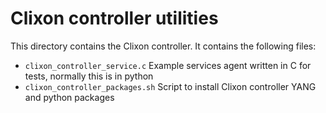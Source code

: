 # Clixon controller utilities

This directory contains the Clixon controller. It contains the following files:
* `clixon_controller_service.c`  Example services agent written in C for tests, normally this is in python
* `clixon_controller_packages.sh` Script to install Clixon controller YANG and python packages
